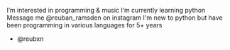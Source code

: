 I’m interested in programming & music
I’m currently learning python
Message me @reuban_ramsden on instagram
I'm new to python but have been programming in various languages for 5+ years

- @reubxn
